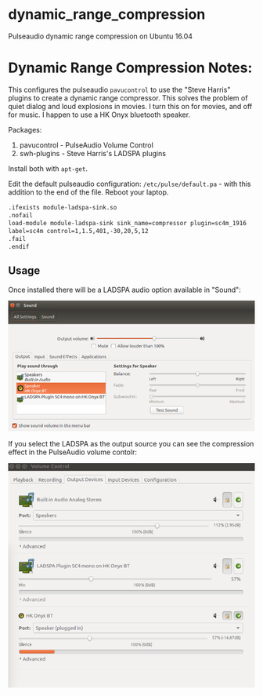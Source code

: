 # dynamic_range_compression
Pulseaudio dynamic range compression on Ubuntu 16.04

# Dynamic Range Compression Notes:

This configures the pulseaudio `pavucontrol` to use the "Steve Harris" plugins to create a dynamic range compressor. This solves the problem of quiet dialog and loud explosions in movies. I turn this on for movies, and off for music. I happen to use a HK Onyx bluetooth speaker.

Packages:

1. pavucontrol - PulseAudio Volume Control
2. swh-plugins - Steve Harris's LADSPA plugins

Install both with `apt-get`.

Edit the default pulseaudio configuration: `/etc/pulse/default.pa` - with this addition to the end of the file. Reboot your laptop.

```
.ifexists module-ladspa-sink.so
.nofail
load-module module-ladspa-sink sink_name=compressor plugin=sc4m_1916 label=sc4m control=1,1.5,401,-30,20,5,12
.fail
.endif
```
## Usage

Once installed there will be a LADSPA audio option available in "Sound":

![sound](sound.png)

If you select the LADSPA as the output source you can see the compression effect in the PulseAudio volume contolr:

![pulse](pulse_volume.png)
